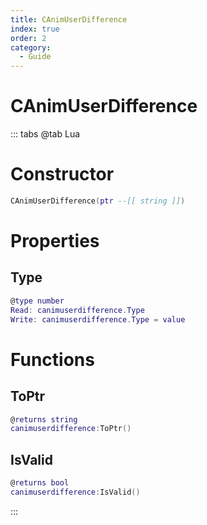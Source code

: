 ```yaml
---
title: CAnimUserDifference
index: true
order: 2
category:
  - Guide
---
```


# CAnimUserDifference

::: tabs
@tab Lua
# Constructor
```lua
CAnimUserDifference(ptr --[[ string ]])
```
# Properties
## Type 
```lua
@type number
Read: canimuserdifference.Type
Write: canimuserdifference.Type = value
```
# Functions
## ToPtr
```lua
@returns string
canimuserdifference:ToPtr()
```
## IsValid
```lua
@returns bool
canimuserdifference:IsValid()
```

:::